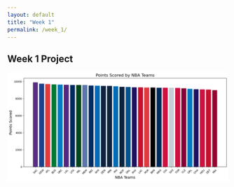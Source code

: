 ```yaml
---
layout: default
title: "Week 1"
permalink: /week_1/
---
```

## Week 1 Project
<p align="center">

<img src="/assets/img/NBATeamDataAnalysis.png" alt="NBA Team Scores" width="600"/>

</p>

